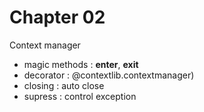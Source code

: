 # Chapter 02
Context manager
- magic methods : __enter__, __exit__
- decorator : @contextlib.contextmanager)
- closing : auto close
- supress : control exception
